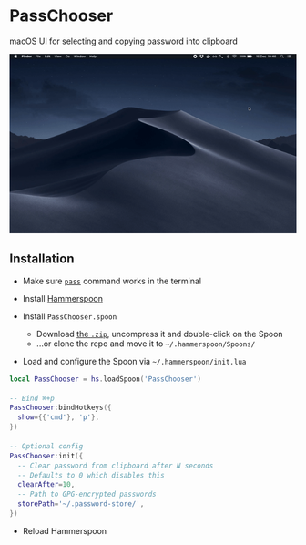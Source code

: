 # PassChooser

macOS UI for selecting and copying password into clipboard

![](PassChooser.gif)

## Installation

- Make sure [`pass`](https://www.passwordstore.org/) command works in the terminal

- Install [Hammerspoon](http://www.hammerspoon.org/)

- Install `PassChooser.spoon`
    - Download [the `.zip`](https://github.com/daGrevis/PassChooser.spoon/archive/master.zip), uncompress it and double-click on the Spoon
    - ...or clone the repo and move it to `~/.hammerspoon/Spoons/`

- Load and configure the Spoon via `~/.hammerspoon/init.lua`

```lua
local PassChooser = hs.loadSpoon('PassChooser')

-- Bind ⌘+p
PassChooser:bindHotkeys({
  show={{'cmd'}, 'p'},
})

-- Optional config
PassChooser:init({
  -- Clear password from clipboard after N seconds
  -- Defaults to 0 which disables this
  clearAfter=10,
  -- Path to GPG-encrypted passwords
  storePath='~/.password-store/',
})
```

- Reload Hammerspoon
